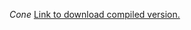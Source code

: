 *Cone*
[Link to download compiled version.](https://drive.google.com/file/d/1DWIeTyo9EhWuBw7eYJlKz2p0cEXfHauM/view?usp=sharing)